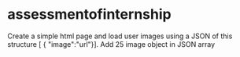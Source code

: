 # assessmentofinternship
Create a simple html page and load user images using a JSON of this structure [ { "image":"url"}]. Add 25 image object in JSON array
